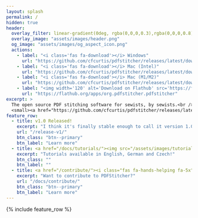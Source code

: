 ```yaml
---
layout: splash
permalink: /
hidden: true
header:
  overlay_filter: linear-gradient(0deg, rgba(0,0,0,0.3),rgba(0,0,0,0.8) 50%)
  overlay_image: "assets/images/header.png"
  og_image: "assets/images/og_aspect_icon.png" 
  actions:
    - label: "<i class='fas fa-download'></i> Windows"
      url: "https://github.com/cfcurtis/pdfstitcher/releases/latest/download/pdfstitcher.exe"
    - label: "<i class='fas fa-download'></i> Mac (Intel)"
      url: "https://github.com/cfcurtis/pdfstitcher/releases/latest/download/PDFStitcher-InstallerX64.dmg"
    - label: "<i class='fas fa-download'></i> Mac (M1/M2)"
      url: "https://github.com/cfcurtis/pdfstitcher/releases/latest/download/PDFStitcher-InstallerARM64.dmg"
    - label: "<img width='120' alt='Download on Flathub' src='https://flathub.org/assets/badges/flathub-badge-en.svg'/>"
      url: "https://flathub.org/apps/org.pdfstitcher.pdfstitcher"
excerpt: >
  The open source PDF stitching software for sewists, by sewists.<br />
  <small><a href="https://github.com/cfcurtis/pdfstitcher/releases/latest">Latest release: v1.0.2</a></small>
feature_row:
  - title: v1.0 Released!
    excerpt: "I think it's finally stable enough to call it version 1.0. Read more to see what's changed, and what's coming next."
    url: "/release-v1/"
    btn_class: "btn--primary"
    btn_label: "Learn more"
  - title: <a href="/docs/tutorials/"><img src="/assets/images/tutorial.png" alt="tutorials" /></a>
    excerpt: "Tutorials available in English, German and Czech!"
    btn_class: ""
    btn_label: ""
  - title: <a href="/contribute/"><i class="fas fa-hands-helping fa-5x"></i></a>
    excerpt: "Want to contribute to PDFStitcher?"
    url: "/docs/contribute/"
    btn_class: "btn--primary"
    btn_label: "Learn more"
---
```


{% include feature_row %}
